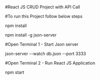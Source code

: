 #React JS CRUD Project with API Call

#To run this Project follow below steps


npm install 


npm install -g json-server

#Open Terminal 1 - Start Json server


json-server --watch db.json --port 3333


#Open Terminal 2 - Run React JS Application



npm start

